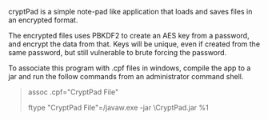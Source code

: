 cryptPad is a simple note-pad like application that loads and saves files in an encrypted format.

The encrypted files uses PBKDF2 to create an AES key from a password, and encrypt the data from that. Keys will be unique,
even if created from the same password, but still vulnerable to brute forcing the password.

To associate this program with .cpf files in windows, compile the app to a jar and run the follow commands from an administrator command shell.

> assoc .cpf="CryptPad File"
> 
> ftype "CryptPad File"=<PATH TO JAVA EXECUTABLES>/javaw.exe -jar <PATH TO JAR>\CryptPad.jar %1
